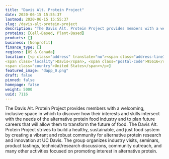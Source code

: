 ```yaml
---
title: "Davis Alt. Protein Project"
date: 2020-06-15 15:55:37
lastmod: 2020-06-15 15:55:37
slug: /davis-alt-protein-project
description: "The Davis Alt. Protein Project provides members with a welcoming, inclusive space in which to discover how their interests and skills intersect with the needs of the alternative protein food industry and to plan future careers that will allow them to transform the future of food. The Davis Alt. Protein Project strives to build a healthy, sustainable, and just food system by creating a vibrant and robust community for alternative protein research and innovation at UC Davis."
proteins: [Cell-Based, Plant-Based]
products: []
business: [Nonprofit]
finance_type: []
regions: [US & Canada]
location: [<p class="address" translate="no"><span class="address-line1">3rd Street</span><br>
<span class="locality">Davis</span>, <span class="postal-code">95616</span><br>
<span class="country">United States</span></p>]
featured_image: "dapp_0.png"
draft: false
pinned: false
homepage: false
weight: 5000
uuid: 7116
---
```

<p>The Davis Alt. Protein Project provides members with a welcoming, inclusive space in which to discover how their interests and skills intersect with the needs of the alternative protein food industry and to plan future careers that will allow them to transform the future of food. The Davis Alt. Protein Project strives to build a healthy, sustainable, and just food system by creating a vibrant and robust community for alternative protein research and innovation at UC Davis. The group organizes industry visits, seminars, product tastings, technical/research discussions, community outreach, and many other activities focused on promoting interest in alternative protein.</p>
